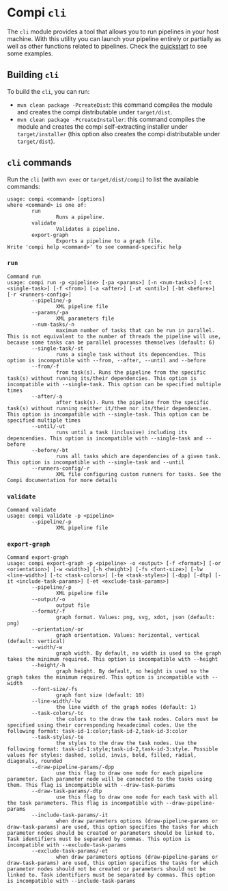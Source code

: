 # Compi `cli`
The `cli` module provides a tool that allows you to run pipelines in your host machine. With this utility you can launch your pipeline entirely or partially as well as other functions related to pipelines. Check the [quickstart](QUICKSTART.md) to see some examples.

## Building `cli`
To build the `cli`, you can run:
- `mvn clean package -PcreateDist`: this command compiles the module and creates the compi distributable under `target/dist`.
- `mvn clean package -PcreateInstaller`: this command compiles the module and creates the compi self-extracting installer under `target/installer` (this option also creates the compi distributable under `target/dist`).

## `cli` commands
Run the `cli` (with `mvn exec` or `target/dist/compi`) to list the available commands:

```
usage: compi <command> [options]
where <command> is one of:
        run
                Runs a pipeline.
        validate
                Validates a pipeline.
        export-graph
                Exports a pipeline to a graph file.
Write 'compi help <command>' to see command-specific help
```

### `run`
```
Command run
usage: compi run -p <pipeline> [-pa <params>] [-n <num-tasks>] [-st <single-task>] [-f <from>] [-a <after>] [-ut <until>] [-bt <before>] [-r <runners-config>]
        --pipeline/-p
                XML pipeline file
        --params/-pa
                XML parameters file
        --num-tasks/-n
                maximum number of tasks that can be run in parallel. This is not equivalent to the number of threads the pipeline will use, because some tasks can be parallel processes themselves (default: 6)
        --single-task/-st
                runs a single task without its depencendies. This option is incompatible with --from, --after, --until and --before
        --from/-f
                from task(s). Runs the pipeline from the specific task(s) without running its/their dependencies. This option is incompatible with --single-task. This option can be specified multiple times
        --after/-a
                after task(s). Runs the pipeline from the specific task(s) without running neither it/them nor its/their dependencies. This option is incompatible with --single-task. This option can be specified multiple times
        --until/-ut
                runs until a task (inclusive) including its depencendies. This option is incompatible with --single-task and --before
        --before/-bt
                runs all tasks which are dependencies of a given task. This option is incompatible with --single-task and --until
        --runners-config/-r
                XML file configuring custom runners for tasks. See the Compi documentation for more details
```

### `validate`

```
Command validate
usage: compi validate -p <pipeline>
        --pipeline/-p
                XML pipeline file
```

### `export-graph`
```
Command export-graph
usage: compi export-graph -p <pipeline> -o <output> [-f <format>] [-or <orientation>] [-w <width>] [-h <height>] [-fs <font-size>] [-lw <line-width>] [-tc <task-colors>] [-te <task-styles>] [-dpp] [-dtp] [-it <include-task-params>] [-et <exclude-task-params>]
        --pipeline/-p
                XML pipeline file
        --output/-o
                output file
        --format/-f
                graph format. Values: png, svg, xdot, json (default: png)
        --orientation/-or
                graph orientation. Values: horizontal, vertical (default: vertical)
        --width/-w
                graph width. By default, no width is used so the graph takes the minimum required. This option is incompatible with --height
        --height/-h
                graph height. By default, no height is used so the graph takes the minimum required. This option is incompatible with --width
        --font-size/-fs
                graph font size (default: 10)
        --line-width/-lw
                the line width of the graph nodes (default: 1)
        --task-colors/-tc
                the colors to the draw the task nodes. Colors must be specified using their corresponding hexadecimal codes. Use the following format: task-id-1:color;task-id-2,task-id-3:color
        --task-styles/-te
                the styles to the draw the task nodes. Use the following format: task-id-1:style;task-id-2,task-id-3:style. Possible values for styles: dashed, solid, invis, bold, filled, radial, diagonals, rounded
        --draw-pipeline-params/-dpp
                use this flag to draw one node for each pipeline parameter. Each parameter node will be connected to the tasks using them. This flag is incompatible with --draw-task-params
        --draw-task-params/-dtp
                use this flag to draw one node for each task with all the task parameters. This flag is incompatible with --draw-pipeline-params
        --include-task-params/-it
                when draw parameters options (draw-pipeline-params or draw-task-params) are used, this option specifies the tasks for which parameter nodes should be created or parameters should be linked to. Task identifiers must be separated by commas. This option is incompatible with --exclude-task-params
        --exclude-task-params/-et
                when draw parameters options (draw-pipeline-params or draw-task-params) are used, this option specifies the tasks for which parameter nodes should not be created or parameters should not be linked to. Task identifiers must be separated by commas. This option is incompatible with --include-task-params
```
